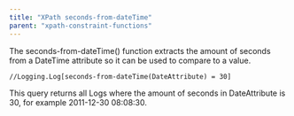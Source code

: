 ```yaml
---
title: "XPath seconds-from-dateTime"
parent: "xpath-constraint-functions"
---
```

The seconds-from-dateTime() function extracts the amount of seconds from a DateTime attribute so it can be used to compare to a value.

```
//Logging.Log[seconds-from-dateTime(DateAttribute) = 30]

```

This query returns all Logs where the amount of seconds in DateAttribute is 30, for example 2011-12-30 08:08:30\.
